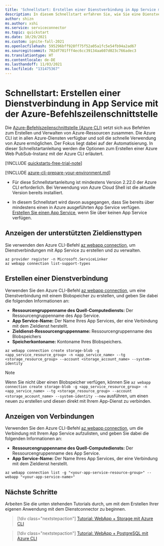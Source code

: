 ```yaml
---
title: 'Schnellstart: Erstellen einer Dienstverbindung in App Service mit der Azure-Befehlszeilenschnittstelle'
description: In diesem Schnellstart erfahren Sie, wie Sie eine Dienstverbindung in App Service mit der Azure-Befehlszeilenschnittstelle herstellen.
author: shizn
ms.author: xshi
ms.service: serviceconnector
ms.topic: quickstart
ms.date: 10/29/2021
ms.custom: ignite-fall-2021
ms.openlocfilehash: 595296bff928ff75f52a05a1fc5e54fb94a2ad67
ms.sourcegitcommit: 702df701fff4ec6cc39134aa607d023c766adec3
ms.translationtype: HT
ms.contentlocale: de-DE
ms.lasthandoff: 11/03/2021
ms.locfileid: "131475367"
---
```

# <a name="quickstart-create-a-service-connection-in-app-service-with-the-azure-cli"></a>Schnellstart: Erstellen einer Dienstverbindung in App Service mit der Azure-Befehlszeilenschnittstelle

Die [Azure-Befehlszeilenschnittstelle (Azure CLI)](/cli/azure) setzt sich aus Befehlen zum Erstellen und Verwalten von Azure-Ressourcen zusammen. Die Azure CLI ist in allen Azure-Diensten verfügbar und soll die schnelle Verwendung von Azure ermöglichen. Der Fokus liegt dabei auf der Automatisierung. In dieser Schnellstartanleitung werden die Optionen zum Erstellen einer Azure Web PubSub-Instanz mit der Azure CLI erläutert.

[!INCLUDE [quickstarts-free-trial-note](../../includes/quickstarts-free-trial-note.md)]

[!INCLUDE [azure-cli-prepare-your-environment.md](../../includes/azure-cli-prepare-your-environment.md)]

- Für diese Schnellstartanleitung ist mindestens Version 2.22.0 der Azure CLI erforderlich. Bei Verwendung von Azure Cloud Shell ist die aktuelle Version bereits installiert.

- In diesem Schnellstart wird davon ausgegangen, dass Sie bereits über mindestens einen in Azure ausgeführten App Service verfügen. [Erstellen Sie einen App Service](../app-service/quickstart-dotnetcore.md), wenn Sie über keinen App Service verfügen.

## <a name="view-supported-target-service-types"></a>Anzeigen der unterstützten Zieldiensttypen

Sie verwenden den Azure CLI-Befehl [az webapp connection](), um Dienstverbindungen mit App Service zu erstellen und zu verwalten. 

```azurecli-interactive
az provider register -n Microsoft.ServiceLinker
az webapp connection list-support-types
```

## <a name="create-a-service-connection"></a>Erstellen einer Dienstverbindung

Verwenden Sie den Azure CLI-Befehl [az webapp connection](), um eine Dienstverbindung mit einem Blobspeicher zu erstellen, und geben Sie dabei die folgenden Informationen an:

- **Ressourcengruppenname des Quell-Computediensts:** Der Ressourcengruppenname des App Service.
- **App Service-Name:** Der Name Ihres App Services, der eine Verbindung mit dem Zieldienst herstellt.
- **Zieldienst-Ressourcengruppenname:** Ressourcengruppenname des Blobspeichers
- **Speicherkontoname:** Kontoname Ihres Blobspeichers.

```azurecli-interactive
az webapp connection create storage-blob -g <app_service_resource_group> -n <app_service_name> --tg <storage_resource_group> --account <storage_account_name> --system-identity
```

> [!NOTE]
> Wenn Sie nicht über einen Blobspeicher verfügen, können Sie `az webapp connection create storage-blob -g <app_service_resource_group> -n <app_service_name> --tg <storage_resource_group> --account <storage_account_name> --system-identity --new` ausführen, um einen neuen zu erstellen und diesen direkt mit Ihrem App-Dienst zu verbinden.

## <a name="view-connections"></a>Anzeigen von Verbindungen

Verwenden Sie den Azure CLI-Befehl [az webapp connection](), um die Verbindung mit Ihrem App Service aufzulisten, und geben Sie dabei die folgenden Informationen an:

- **Ressourcengruppenname des Quell-Computediensts:** Der Ressourcengruppenname des App Service.
- **App Service-Name:** Der Name Ihres App Services, der eine Verbindung mit dem Zieldienst herstellt.

```azurecli-interactive
az webapp connection list -g "<your-app-service-resource-group>" --webapp "<your-app-service-name>"
```

## <a name="next-steps"></a>Nächste Schritte

Arbeiten Sie die unten stehenden Tutorials durch, um mit dem Erstellen Ihrer eigenen Anwendung mit dem Dienstconnector zu beginnen.

> [!div class="nextstepaction"]
> [Tutorial: WebApp + Storage mit Azure CLI](./tutorial-csharp-webapp-storage-cli.md)

> [!div class="nextstepaction"]
> [Tutorial: WebApp + PostgreSQL mit Azure CLI](./tutorial-django-webapp-postgres-cli.md)

